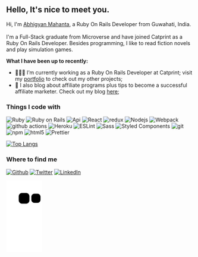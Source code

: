 <h2>Hello, It's nice to meet you.</h2>

Hi, I'm [Abhigyan Mahanta](https://abhigyanmahanta.netlify.app/), a Ruby On Rails Developer from Guwahati, India. 
<br /><br />
I'm a Full-Stack graduate from Microverse and have joined Catprint as a Ruby On Rails Developer. Besides programming, I like to read fiction novels and play simulation games.
  
**What I have been up to recently:**

- 👨🏽‍💻 I’m currently working as a Ruby On Rails Developer at Catprint; visit my [portfolio](https://abhigyan.us.to/) to check out my other projects;
- 🌱 I also blog about affiliate programs plus tips to become a successful affiliate marketer. Check out my blog [here](https://blogsepaise.com/); 

<h3>Things I code with</h3>
<p>
  <img alt="Ruby" src="https://img.shields.io/badge/-Ruby-430098?style=flat-square&logo=ruby&logoColor=white" />
  <img alt="Ruby on Rails" src="https://img.shields.io/badge/-Rails-45b8d8?style=flat-square&logo=ruby&logoColor=white" />
  <img alt="Api" src="https://img.shields.io/badge/-API-F7B93E?style=flat-square&logo=api&logoColor=white" />
  <img alt="React" src="https://img.shields.io/badge/-React-8DD6F9?style=flat-square&logo=react&logoColor=white" />
  <img alt="redux" src="https://img.shields.io/badge/-Redux-764ABC?style=flat-square&logo=redux&logoColor=white" />  
  <img alt="Nodejs" src="https://img.shields.io/badge/-Nodejs-43853d?style=flat-square&logo=Node.js&logoColor=white" /> 
  <img alt="Webpack" src="https://img.shields.io/badge/-Webpack-8DD6F9?style=flat-square&logo=webpack&logoColor=white" /> 
  <img alt="github actions" src="https://img.shields.io/badge/-Github_Actions-2088FF?style=flat-square&logo=github-actions&logoColor=white" />
  <img alt="Heroku" src="https://img.shields.io/badge/-Heroku-430098?style=flat-square&logo=heroku&logoColor=white" />
  <img alt="ESLint" src="https://img.shields.io/badge/-ESLint-43853d?style=flat-square&logo=eslint&logoColor=white" />
  <img alt="Sass" src="https://img.shields.io/badge/-Sass-CC6699?style=flat-square&logo=sass&logoColor=white" />
  <img alt="Styled Components" src="https://img.shields.io/badge/-Styled_Components-db7092?style=flat-square&logo=styled-components&logoColor=white" />
  <img alt="git" src="https://img.shields.io/badge/-Git-F05032?style=flat-square&logo=git&logoColor=white" />
  <img alt="npm" src="https://img.shields.io/badge/-NPM-CB3837?style=flat-square&logo=npm&logoColor=white" />
  <img alt="html5" src="https://img.shields.io/badge/-HTML5-E34F26?style=flat-square&logo=html5&logoColor=white" />
  <img alt="Prettier" src="https://img.shields.io/badge/-Prettier-F7B93E?style=flat-square&logo=prettier&logoColor=white" />
</p>
  
[![Top Langs](https://github-readme-stats.vercel.app/api/top-langs/?username=Abhigyan001&show_icons=true&theme=radical&layout=compact)](https://github.com/Abhigyan001/github-readme-stats)

<h3>Where to find me</h3>
<p><a href="https://github.com/Abhigyan001" target="_blank"><img alt="Github" src="https://img.shields.io/badge/GitHub-%2312100E.svg?&style=for-the-badge&logo=Github&logoColor=white" /></a> <a href="https://twitter.com/abhigyan_001" target="_blank"><img alt="Twitter" src="https://img.shields.io/badge/twitter-%231DA1F2.svg?&style=for-the-badge&logo=twitter&logoColor=white" /></a> <a href="https://www.linkedin.com/in/abhigyanmahanta" target="_blank"><img alt="LinkedIn" src="https://img.shields.io/badge/linkedin-%230077B5.svg?&style=for-the-badge&logo=linkedin&logoColor=white" /></a></p>

![Snake animation](https://github.com/Abhigyan001/Abhigyan001/blob/output/github-contribution-grid-snake.svg)
